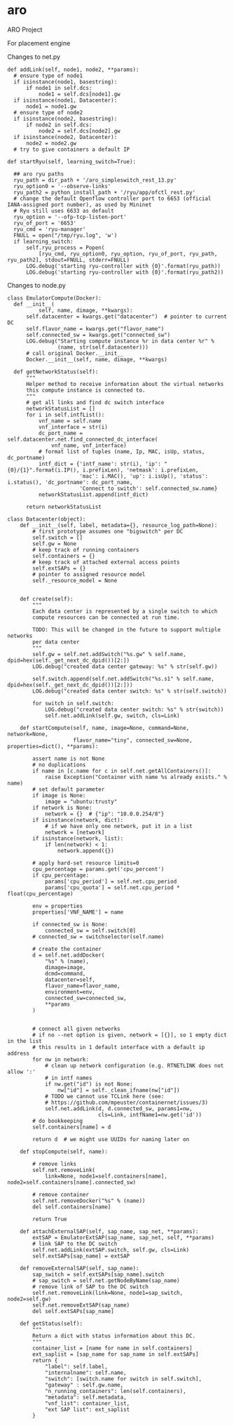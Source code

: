 # aro
ARO Project

For placement engine

Changes to net.py

    def addLink(self, node1, node2, **params):
      # ensure type of node1
      if isinstance(node1, basestring):
          if node1 in self.dcs:
              node1 = self.dcs[node1].gw
      if isinstance(node1, Datacenter):
          node1 = node1.gw
      # ensure type of node2
      if isinstance(node2, basestring):
          if node2 in self.dcs:
              node2 = self.dcs[node2].gw
      if isinstance(node2, Datacenter):
          node2 = node2.gw
      # try to give containers a default IP

    def startRyu(self, learning_switch=True):

      ## aro ryu paths
      ryu_path = dir_path + '/aro_simpleswitch_rest_13.py'
      ryu_option0 = '--observe-links'
      ryu_path2 = python_install_path + '/ryu/app/ofctl_rest.py'
      # change the default Openflow controller port to 6653 (official IANA-assigned port number), as used by Mininet
      # Ryu still uses 6633 as default
      ryu_option = '--ofp-tcp-listen-port'
      ryu_of_port = '6653'
      ryu_cmd = 'ryu-manager'
      FNULL = open("/tmp/ryu.log", 'w')
      if learning_switch:
          self.ryu_process = Popen(
              [ryu_cmd, ryu_option0, ryu_option, ryu_of_port, ryu_path, ryu_path2], stdout=FNULL, stderr=FNULL)
          LOG.debug('starting ryu-controller with {0}'.format(ryu_path))
          LOG.debug('starting ryu-controller with {0}'.format(ryu_path2))

Changes to node.py

    class EmulatorCompute(Docker):
      def __init__(
              self, name, dimage, **kwargs):
          self.datacenter = kwargs.get("datacenter")  # pointer to current DC
          self.flavor_name = kwargs.get("flavor_name")
          self.connected_sw = kwargs.get("connected_sw")
          LOG.debug("Starting compute instance %r in data center %r" %
                    (name, str(self.datacenter)))
          # call original Docker.__init__
          Docker.__init__(self, name, dimage, **kwargs)

      def getNetworkStatus(self):
          """
          Helper method to receive information about the virtual networks
          this compute instance is connected to.
          """
          # get all links and find dc switch interface
          networkStatusList = []
          for i in self.intfList():
              vnf_name = self.name
              vnf_interface = str(i)
              dc_port_name = self.datacenter.net.find_connected_dc_interface(
                  vnf_name, vnf_interface)
              # format list of tuples (name, Ip, MAC, isUp, status, dc_portname)
              intf_dict = {'intf_name': str(i), 'ip': "{0}/{1}".format(i.IP(), i.prefixLen), 'netmask': i.prefixLen,
                           'mac': i.MAC(), 'up': i.isUp(), 'status': i.status(), 'dc_portname': dc_port_name,
                           'Connect to switch': self.connected_sw.name}
              networkStatusList.append(intf_dict)

          return networkStatusList

    class Datacenter(object):
        def __init__(self, label, metadata={}, resource_log_path=None):
            # first prototype assumes one "bigswitch" per DC
            self.switch = []
            self.gw = None
            # keep track of running containers
            self.containers = {}
            # keep track of attached external access points
            self.extSAPs = {}
            # pointer to assigned resource model
            self._resource_model = None


        def create(self):
            """
            Each data center is represented by a single switch to which
            compute resources can be connected at run time.

            TODO: This will be changed in the future to support multiple networks
            per data center
            """
            self.gw = self.net.addSwitch("%s.gw" % self.name, dpid=hex(self._get_next_dc_dpid())[2:])
            LOG.debug("created data center gateway: %s" % str(self.gw))

            self.switch.append(self.net.addSwitch("%s.s1" % self.name, dpid=hex(self._get_next_dc_dpid())[2:]))
            LOG.debug("created data center switch: %s" % str(self.switch))

            for switch in self.switch:
                LOG.debug("created data center switch: %s" % str(switch))
                self.net.addLink(self.gw, switch, cls=Link)

        def startCompute(self, name, image=None, command=None, network=None,
                         flavor_name="tiny", connected_sw=None, properties=dict(), **params):

            assert name is not None
            # no duplications
            if name in [c.name for c in self.net.getAllContainers()]:
                raise Exception("Container with name %s already exists." % name)
            # set default parameter
            if image is None:
                image = "ubuntu:trusty"
            if network is None:
                network = {}  # {"ip": "10.0.0.254/8"}
            if isinstance(network, dict):
                # if we have only one network, put it in a list
                network = [network]
            if isinstance(network, list):
                if len(network) < 1:
                    network.append({})

            # apply hard-set resource limits=0
            cpu_percentage = params.get('cpu_percent')
            if cpu_percentage:
                params['cpu_period'] = self.net.cpu_period
                params['cpu_quota'] = self.net.cpu_period * float(cpu_percentage)

            env = properties
            properties['VNF_NAME'] = name

            if connected_sw is None:
                connected_sw = self.switch[0]
            # connected_sw = switchselector(self.name)

            # create the container
            d = self.net.addDocker(
                "%s" % (name),
                dimage=image,
                dcmd=command,
                datacenter=self,
                flavor_name=flavor_name,
                environment=env,
                connected_sw=connected_sw,
                **params
            )


            # connect all given networks
            # if no --net option is given, network = [{}], so 1 empty dict in the list
            # this results in 1 default interface with a default ip address
            for nw in network:
                # clean up network configuration (e.g. RTNETLINK does not allow ':'
                # in intf names
                if nw.get("id") is not None:
                    nw["id"] = self._clean_ifname(nw["id"])
                # TODO we cannot use TCLink here (see:
                # https://github.com/mpeuster/containernet/issues/3)
                self.net.addLink(d, d.connected_sw, params1=nw,
                                 cls=Link, intfName1=nw.get('id'))
            # do bookkeeping
            self.containers[name] = d

            return d  # we might use UUIDs for naming later on

        def stopCompute(self, name):

            # remove links
            self.net.removeLink(
                link=None, node1=self.containers[name], node2=self.containers[name].connected_sw)

            # remove container
            self.net.removeDocker("%s" % (name))
            del self.containers[name]

            return True

        def attachExternalSAP(self, sap_name, sap_net, **params):
            extSAP = EmulatorExtSAP(sap_name, sap_net, self, **params)
            # link SAP to the DC switch
            self.net.addLink(extSAP.switch, self.gw, cls=Link)
            self.extSAPs[sap_name] = extSAP

        def removeExternalSAP(self, sap_name):
            sap_switch = self.extSAPs[sap_name].switch
            # sap_switch = self.net.getNodeByName(sap_name)
            # remove link of SAP to the DC switch
            self.net.removeLink(link=None, node1=sap_switch, node2=self.gw)
            self.net.removeExtSAP(sap_name)
            del self.extSAPs[sap_name]

        def getStatus(self):
            """
            Return a dict with status information about this DC.
            """
            container_list = [name for name in self.containers]
            ext_saplist = [sap_name for sap_name in self.extSAPs]
            return {
                "label": self.label,
                "internalname": self.name,
                "switch": [switch.name for switch in self.switch],
                "gateway" : self.gw.name,
                "n_running_containers": len(self.containers),
                "metadata": self.metadata,
                "vnf_list": container_list,
                "ext SAP list": ext_saplist
            }
